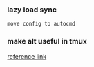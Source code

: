 ### lazy load sync
    
    move config to autocmd
### make alt useful in tmux

  [reference link](https://github.com/lilydjwg/dotvim/blob/master/plugin/escalt.vim)
